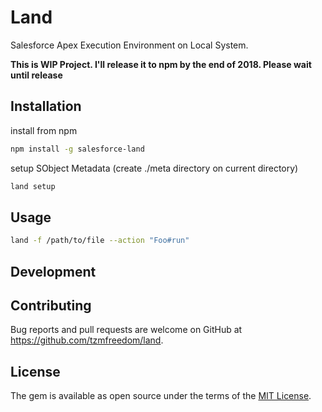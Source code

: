 # Land

Salesforce Apex Execution Environment on Local System.

**This is WIP Project. I'll release it to npm by the end of 2018. Please wait until release**

## Installation

install from npm
```bash
npm install -g salesforce-land
```

setup SObject Metadata (create ./meta directory on current directory)
```bash
land setup
```

## Usage

```bash
land -f /path/to/file --action "Foo#run"
```

## Development

## Contributing

Bug reports and pull requests are welcome on GitHub at https://github.com/tzmfreedom/land.

## License

The gem is available as open source under the terms of the [MIT License](https://opensource.org/licenses/MIT).
